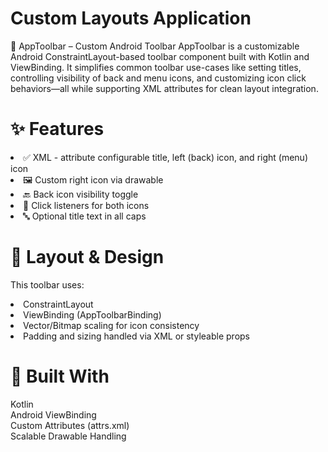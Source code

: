 # Custom Layouts Application
🧩 AppToolbar – Custom Android Toolbar
AppToolbar is a customizable Android ConstraintLayout-based toolbar component built with Kotlin and ViewBinding. It simplifies common toolbar use-cases like setting titles, controlling visibility of back and menu icons, and customizing icon click behaviors—all while supporting XML attributes for clean layout integration.

# ✨ Features
<li>✅ XML - attribute configurable title, left (back) icon, and right (menu) icon
<li>🖼️ Custom right icon via drawable
<li>🔙 Back icon visibility toggle
<li>🎯 Click listeners for both icons
<li>🔤 Optional title text in all caps

# 🧱 Layout & Design
This toolbar uses:

<li>ConstraintLayout
<li>ViewBinding (AppToolbarBinding)
<li>Vector/Bitmap scaling for icon consistency
<li>Padding and sizing handled via XML or styleable props

# 🔧 Built With
Kotlin<br>
Android ViewBinding<br>
Custom Attributes (attrs.xml)<br>
Scalable Drawable Handling<br>


 

